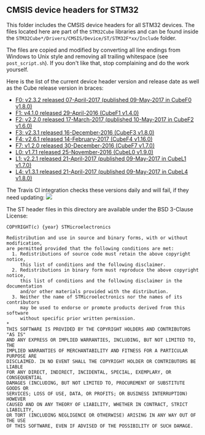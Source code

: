 ## CMSIS device headers for STM32

This folder includes the CMSIS device headers for all STM32 devices.
The files located here are part of the `STM32Cube` libraries and can be found inside the `STM32Cube*/Drivers/CMSIS/Device/ST/STM32F*xx/Include` folder.  

The files are copied and modified by converting all line endings from Windows to Unix style and removing all trailing whitespace (see `post_script.sh`). If you don't like that, stop complaining and do the work yourself.

Here is the list of the current device header version and release date as well as the Cube release version in braces:

- [F0: v2.3.2 released 07-April-2017 (published 09-May-2017 in CubeF0 v1.8.0)](http://www.st.com/en/embedded-software/stm32cubef0.html)
- [F1: v4.1.0 released 29-April-2016 (CubeF1 v1.4.0)](http://www.st.com/en/embedded-software/stm32cubef1.html)
- [F2: v2.2.0 released 17-March-2017 (published 10-May-2017 in CubeF2 v1.6.0)](http://www.st.com/en/embedded-software/stm32cubef2.html)
- [F3: v2.3.1 released 16-December-2016 (CubeF3 v1.8.0)](http://www.st.com/en/embedded-software/stm32cubef3.html)
- [F4: v2.6.1 released 14-February-2017 (CubeF4 v1.16.0)](http://www.st.com/en/embedded-software/stm32cubef4.html)
- [F7: v1.2.0 released 30-December-2016 (CubeF7 v1.7.0)](http://www.st.com/en/embedded-software/stm32cubef7.html)
- [L0: v1.7.1 released 25-November-2016 (CubeL0 v1.9.0)](http://www.st.com/en/embedded-software/stm32cubel0.html)
- [L1: v2.2.1 released 21-April-2017 (published 09-May-2017 in CubeL1 v1.7.0)](http://www.st.com/en/embedded-software/stm32cubel1.html)
- [L4: v1.3.1 released 21-April-2017 (published 09-May-2017 in CubeL4 v1.8.0)](http://www.st.com/en/embedded-software/stm32cubel4.html)

The Travis CI integration checks these versions daily and will fail, if they need updating: [![](https://travis-ci.org/modm-io/cmsis-header-stm32.svg?branch=master)](https://travis-ci.org/modm-io/cmsis-header-stm32)

The ST header files in this directory are available under the BSD 3-Clause License:
```
COPYRIGHT(c) {year} STMicroelectronics

Redistribution and use in source and binary forms, with or without modification,
are permitted provided that the following conditions are met:
  1. Redistributions of source code must retain the above copyright notice,
     this list of conditions and the following disclaimer.
  2. Redistributions in binary form must reproduce the above copyright notice,
     this list of conditions and the following disclaimer in the documentation
     and/or other materials provided with the distribution.
  3. Neither the name of STMicroelectronics nor the names of its contributors
     may be used to endorse or promote products derived from this software
     without specific prior written permission.
*
THIS SOFTWARE IS PROVIDED BY THE COPYRIGHT HOLDERS AND CONTRIBUTORS "AS IS"
AND ANY EXPRESS OR IMPLIED WARRANTIES, INCLUDING, BUT NOT LIMITED TO, THE
IMPLIED WARRANTIES OF MERCHANTABILITY AND FITNESS FOR A PARTICULAR PURPOSE ARE
DISCLAIMED. IN NO EVENT SHALL THE COPYRIGHT HOLDER OR CONTRIBUTORS BE LIABLE
FOR ANY DIRECT, INDIRECT, INCIDENTAL, SPECIAL, EXEMPLARY, OR CONSEQUENTIAL
DAMAGES (INCLUDING, BUT NOT LIMITED TO, PROCUREMENT OF SUBSTITUTE GOODS OR
SERVICES; LOSS OF USE, DATA, OR PROFITS; OR BUSINESS INTERRUPTION) HOWEVER
CAUSED AND ON ANY THEORY OF LIABILITY, WHETHER IN CONTRACT, STRICT LIABILITY,
OR TORT (INCLUDING NEGLIGENCE OR OTHERWISE) ARISING IN ANY WAY OUT OF THE USE
OF THIS SOFTWARE, EVEN IF ADVISED OF THE POSSIBILITY OF SUCH DAMAGE.
```

